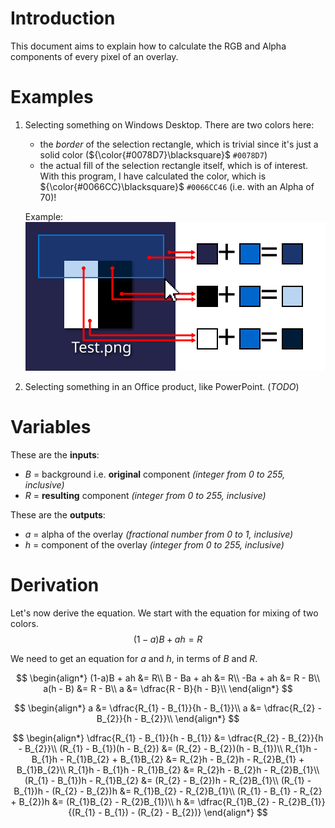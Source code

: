 # Introduction
This document aims to explain how to calculate the RGB and Alpha components of
every pixel of an overlay.

# Examples
1. Selecting something on Windows Desktop. There are two colors here:
   - the *border* of the selection rectangle, which is trivial since it's just 
     a solid color (${\color{#0078D7}\blacksquare}$ `#0078D7`)
   - the actual fill of the selection rectangle itself, which is of interest.
     With this program, I have calculated the color, which is ${\color{#0066CC}\blacksquare}$
     `#0066CC46` (i.e. with an Alpha of $70$)!

   Example:<br>![Example - Selecting something on a Windows 10 Desktop](../media/example1%20markers.svg)

2. Selecting something in an Office product, like PowerPoint. (*TODO*)

# Variables
These are the **inputs**:
- $B$ = background i.e. **original** component *(integer from $0$ to $255$, inclusive)*
- $R$ = **resulting** component *(integer from $0$ to $255$, inclusive)*

These are the **outputs**:
- $a$ = alpha of the overlay *(fractional number from $0$ to $1$, inclusive)*
- $h$ = component of the overlay *(integer from $0$ to $255$, inclusive)*

# Derivation
Let's now derive the equation. We start with the equation for mixing of two
colors.
$$ (1-a)B + ah = R $$

We need to get an equation for $a$ and $h$, in terms of $B$ and $R$.

$$
\begin{align*}
(1-a)B + ah  &=  R\\
B - Ba + ah  &=  R\\
-Ba + ah     &=  R - B\\
a(h - B)     &=  R - B\\
a            &=  \dfrac{R - B}{h - B}\\
\end{align*}
$$

$$
\begin{align*}
a &= \dfrac{R_{1} - B_{1}}{h - B_{1}}\\
a &= \dfrac{R_{2} - B_{2}}{h - B_{2}}\\
\end{align*}
$$

$$
\begin{align*}
\dfrac{R_{1} - B_{1}}{h - B_{1}} &= \dfrac{R_{2} - B_{2}}{h - B_{2}}\\
(R_{1} - B_{1})(h - B_{2}) &= (R_{2} - B_{2})(h - B_{1})\\
R_{1}h - B_{1}h - R_{1}B_{2} + B_{1}B_{2} &= R_{2}h - B_{2}h - R_{2}B_{1} + B_{1}B_{2}\\
R_{1}h - B_{1}h - R_{1}B_{2} &= R_{2}h - B_{2}h - R_{2}B_{1}\\
(R_{1} - B_{1})h - R_{1}B_{2} &= (R_{2} - B_{2})h - R_{2}B_{1}\\
(R_{1} - B_{1})h - (R_{2} - B_{2})h &= R_{1}B_{2} - R_{2}B_{1}\\
(R_{1} - B_{1} - R_{2} + B_{2})h &= (R_{1}B_{2} - R_{2}B_{1})\\
h &= \dfrac{R_{1}B_{2} - R_{2}B_{1}}{(R_{1} - B_{1}) - (R_{2} - B_{2})}
\end{align*}
$$

